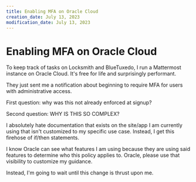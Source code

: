 ```yaml
---
title: Enabling MFA on Oracle Cloud
creation_date: July 13, 2023
modification_date: July 13, 2023
---
```



# Enabling MFA on Oracle Cloud

To keep track of tasks on Locksmith and BlueTuxedo, I run a Mattermost instance on Oracle Cloud. It's free for life and surprisingly performant.

They just sent me a notification about beginning to require MFA for users with administrative access.

First question: why was this not already enforced at signup?

Second question: WHY IS THIS SO COMPLEX?

I absolutely hate documentation that exists on the site/app I am currently using that isn't customized to my specific use case. Instead, I get this firehose of if/then statements.

I know Oracle can see what features I am using because they are using said features to determine who this policy applies to. Oracle, please use that visibility to customize my guidance.

Instead, I'm going to wait until this change is thrust upon me.
